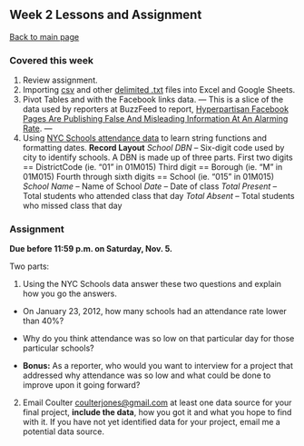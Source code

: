 ## Week 2 Lessons and Assignment
[Back to main page](https://coulterjones.github.io/New-School-NND-III-lichter/)

### Covered this week 
1. Review assignment.
2. Importing [csv](https://raw.githubusercontent.com/CoulterJones/New-School/master/Data/Campaign-Finance/Mark-Viverito-Campaign-Finance.csv) and other [delimited .txt](https://raw.githubusercontent.com/CoulterJones/New-School/master/Data/Importing/DRUG12Q3.TXT) files into Excel and Google Sheets.
3. Pivot Tables and with the Facebook links data. 
 &mdash; This is a slice of the data used by reporters at BuzzFeed to report, [Hyperpartisan Facebook Pages Are Publishing False And Misleading Information At An Alarming Rate](https://www.buzzfeed.com/craigsilverman/partisan-fb-pages-analysis?utm_term=.qdLMPW0YE#.inaqzbBa0). 
 &mdash; 
4. Using [NYC Schools attendance data](https://docs.google.com/spreadsheets/d/1DwS7uhXOHmPsbh48oUe4771IYavfPxdmcsUVqPm64QY/edit#gid=0) to learn string functions and formatting dates.
__Record Layout__
*School DBN* – Six-digit code used by city to identify schools. A DBN is made up of
three parts.
First two digits == DistrictCode (ie. “01” in 01M015)
Third digit == Borough (ie. “M” in 01M015)
Fourth through sixth digits == School (ie. “015” in 01M015)
*School Name* – Name of School
*Date* – Date of class
*Total Present* – Total students who attended class that day
*Total Absent* – Total students who missed class that day

### Assignment 
**Due before 11:59 p.m. on Saturday, Nov. 5.**

Two parts:
1. Using the NYC Schools data answer these two questions and explain how you go the answers. 

 * On January 23, 2012, how many schools had an attendance rate lower than 40%?

 * Why do you think attendance was so low on that particular day for those particular
schools?

 * **Bonus:** As a reporter, who would you want to interview for a project that addressed why attendance was so low and what could be done to improve upon it going forward?


2. Email Coulter [coulterjones@gmail.com](mailto:coulterjones@gmail.com) at least one data source for your final project, **include the data**, how you got it and what you hope to find with it. If you have not yet identified data for your project, email me a potential data source. 